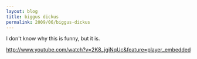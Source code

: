 ```yaml
---
layout: blog
title: biggus dickus
permalink: 2009/06/biggus-dickus
---
```


<p>I don't know why this is funny, but it is.</p>
<p><a href="http://www.youtube.com/watch?v=2K8_jgiNqUc&amp;feature=player_embedded" title="http://www.youtube.com/watch?v=2K8_jgiNqUc&amp;feature=player_embedded">http://www.youtube.com/watch?v=2K8_jgiNqUc&amp;feature=player_embedded</a></p>
